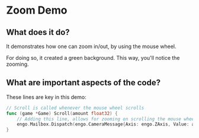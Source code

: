 # Zoom Demo

## What does it do?
It demonstrates how one can zoom in/out, by using the mouse wheel. 

For doing so, it created a green background. This way, you'll notice the zooming. 

## What are important aspects of the code?
These lines are key in this demo:

```go
// Scroll is called whenever the mouse wheel scrolls
func (game *Game) Scroll(amount float32) {
	// Adding this line, allows for zooming on scrolling the mouse wheel
	engo.Mailbox.Dispatch(engo.CameraMessage{Axis: engo.ZAxis, Value: amount * zoomSpeed, Incremental: true})
}
```